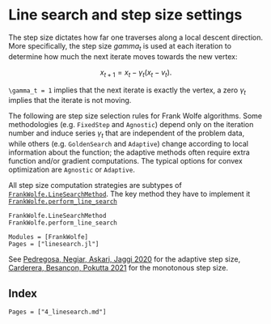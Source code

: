 # Line search and step size settings

The step size dictates how far one traverses along a local descent direction.
More specifically, the step size $gamma_t$ is used at each iteration to determine
how much the next iterate moves towards the new vertex:  
```math
x_{t+1} = x_t - \gamma_t (x_t - v_t).
```
  
``\gamma_t = 1`` implies that the next iterate is exactly the vertex,
a zero $\gamma_t$ implies that the iterate is not moving.  

The following are step size selection rules for Frank Wolfe algorithms.
Some methodologies (e.g. `FixedStep` and `Agnostic`) depend only on the iteration number and induce series $\gamma_t$
that are independent of the problem data,
while others (e.g. `GoldenSearch` and `Adaptive`) change according
to local information about the function; the adaptive methods
often require extra function and/or gradient computations. The
typical options for convex optimization are `Agnostic` or `Adaptive`.  

All step size computation strategies are subtypes of [`FrankWolfe.LineSearchMethod`](@ref).
The key method they have to implement it [`FrankWolfe.perform_line_search`](@ref)

```@docs
FrankWolfe.LineSearchMethod
FrankWolfe.perform_line_search
```

```@autodocs
Modules = [FrankWolfe]
Pages = ["linesearch.jl"]
```

See [Pedregosa, Negiar, Askari, Jaggi 2020](https://arxiv.org/abs/1806.05123)
for the adaptive step size,
[Carderera, Besançon, Pokutta 2021](https://openreview.net/forum?id=rq_UD6IiBpX)
for the monotonous step size.

## Index

```@index
Pages = ["4_linesearch.md"]
```
